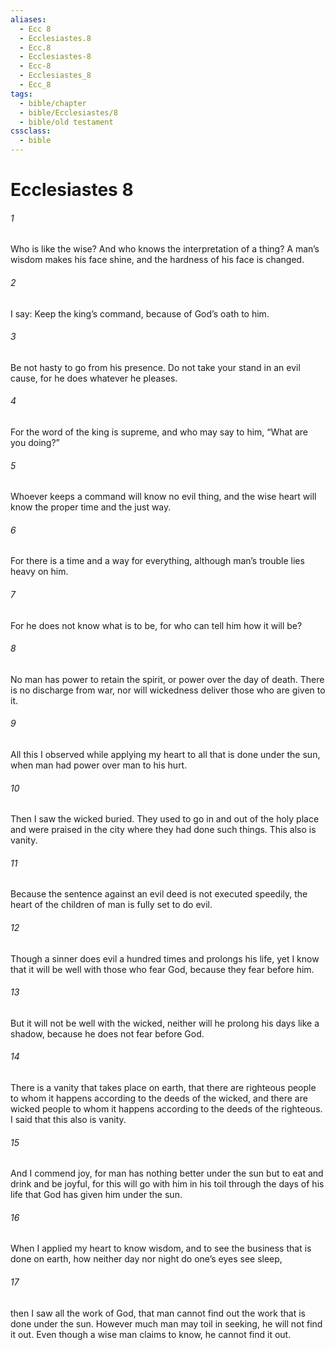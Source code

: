 ```yaml
---
aliases:
  - Ecc 8
  - Ecclesiastes.8
  - Ecc.8
  - Ecclesiastes-8
  - Ecc-8
  - Ecclesiastes_8
  - Ecc_8
tags:
  - bible/chapter
  - bible/Ecclesiastes/8
  - bible/old testament
cssclass:
  - bible
---
```


# Ecclesiastes 8

###### 1
Who is like the wise? And who knows the interpretation of a thing? A man’s wisdom makes his face shine, and the hardness of his face is changed.
###### 2
I say: Keep the king’s command, because of God’s oath to him.
###### 3
Be not hasty to go from his presence. Do not take your stand in an evil cause, for he does whatever he pleases.
###### 4
For the word of the king is supreme, and who may say to him, “What are you doing?”
###### 5
Whoever keeps a command will know no evil thing, and the wise heart will know the proper time and the just way.
###### 6
For there is a time and a way for everything, although man’s trouble lies heavy on him.
###### 7
For he does not know what is to be, for who can tell him how it will be?
###### 8
No man has power to retain the spirit, or power over the day of death. There is no discharge from war, nor will wickedness deliver those who are given to it.
###### 9
All this I observed while applying my heart to all that is done under the sun, when man had power over man to his hurt.
###### 10
Then I saw the wicked buried. They used to go in and out of the holy place and were praised in the city where they had done such things. This also is vanity.
###### 11
Because the sentence against an evil deed is not executed speedily, the heart of the children of man is fully set to do evil.
###### 12
Though a sinner does evil a hundred times and prolongs his life, yet I know that it will be well with those who fear God, because they fear before him.
###### 13
But it will not be well with the wicked, neither will he prolong his days like a shadow, because he does not fear before God.
###### 14
There is a vanity that takes place on earth, that there are righteous people to whom it happens according to the deeds of the wicked, and there are wicked people to whom it happens according to the deeds of the righteous. I said that this also is vanity.
###### 15
And I commend joy, for man has nothing better under the sun but to eat and drink and be joyful, for this will go with him in his toil through the days of his life that God has given him under the sun.
###### 16
When I applied my heart to know wisdom, and to see the business that is done on earth, how neither day nor night do one’s eyes see sleep,
###### 17
then I saw all the work of God, that man cannot find out the work that is done under the sun. However much man may toil in seeking, he will not find it out. Even though a wise man claims to know, he cannot find it out.


